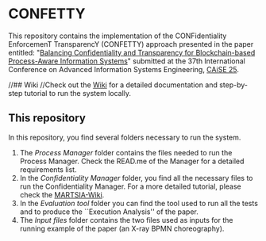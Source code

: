 # CONFETTY

This repository contains the implementation of the CONFidentiality EnforcemenT TransparencY (CONFETTY) approach presented in the paper 
entitled: "[Balancing Confidentiality and Transparency for Blockchain-based Process-Aware Information Systems]()" submitted at the 37th International Conference on Advanced Information Systems Engineering, [CAiSE 25](https://conferences.big.tuwien.ac.at/caise2025/).

//## Wiki
//Check out the [Wiki](https://github.com/apwbs/CONFETTY/wiki) for a detailed documentation and step-by-step tutorial to run the system locally.

## This repository
In this repository, you find several folders necessary to run the system. 
1. The *Process Manager* folder contains the files needed to run the Process Manager. Check the READ.me of the Manager for a detailed requirements list.
2. In the *Confidentiality Manager* folder, you find all the necessary files to run the Confidentiality Manager. For a more detailed tutorial, please check the [MARTSIA-Wiki](https://github.com/apwbs/MARTSIA-Demo-KoB).
3. In the *Evaluation tool* folder you can find the tool used to run all the tests and to produce the ``Execution Analysis'' of the paper.
4. The *Input files* folder contains the two files used as inputs for the running example of the paper (an X-ray BPMN choreography).
